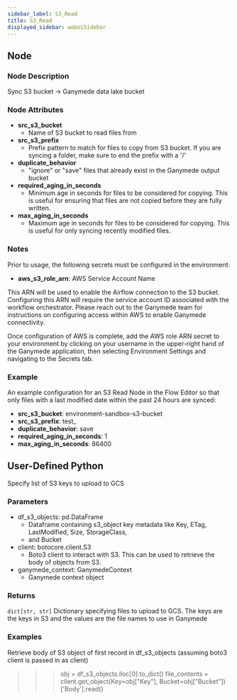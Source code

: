 ```yaml
---
sidebar_label: S3_Read
title: S3_Read
displayed_sidebar: webUiSidebar
---
```


## Node

### Node Description

Sync S3 bucket -\> Ganymede data lake bucket

### Node Attributes

- **src_s3_bucket**
  - Name of S3 bucket to read files from
- **src_s3_prefix**
  - Prefix pattern to match for files to copy from S3 bucket.  If you are syncing a folder, make sure to end the prefix with a '/'
- **duplicate_behavior**
  - "ignore" or "save" files that already exist in the Ganymede output bucket
- **required_aging_in_seconds**
  - Minimum age in seconds for files to be considered for copying.  This is useful for ensuring that files are not copied before they are fully written.
- **max_aging_in_seconds**
  - Maximum age in seconds for files to be considered for copying.  This is useful for only syncing recently modified files.

### Notes

Prior to usage, the following secrets must be configured in the environment:
- **aws_s3_role_arn**: AWS Service Account Name

This ARN will be used to enable the Airflow connection to the S3 bucket. Configuring this ARN
will require the service account ID associated with the workflow orchestrator.  Please reach
out to the Ganymede team for instructions on configuring access within AWS to enable Ganymede
connectivity.

Once configuration of AWS is complete, add the AWS role ARN secret to your environment by clicking
on your username in the upper-right hand of the Ganymede application, then selecting Environment
Settings and navigating to the Secrets tab.

### Example

An example configuration for an S3 Read Node in the Flow Editor so that only files with a last modified date within the past 24 hours are synced:

- **src_s3_bucket**: environment-sandbox-s3-bucket
- **src_s3_prefix**: test_
- **duplicate_behavior**: save
- **required_aging_in_seconds**: 1
- **max_aging_in_seconds**: 86400

## User-Defined Python

Specify list of S3 keys to upload to GCS

### Parameters

  - df_s3_objects: pd.DataFrame
    - Dataframe containing s3_object key metadata like Key, ETag, LastModified, Size, StorageClass,
    - and Bucket
  - client: botocore.client.S3
    - Boto3 client to interact with S3.  This can be used to retrieve the body of objects from S3.
  - ganymede_context: GanymedeContext
    - Ganymede context object

### Returns

`dict[str, str]`
  Dictionary specifying files to upload to GCS.  The keys are the keys in S3 and the values
  are the file names to use in Ganymede

### Examples

Retrieve body of S3 object of first record in df_s3_objects (assuming boto3 client is passed in as client)

>>> obj = df_s3_objects.iloc[0].to_dict()
>>> file_contents = client.get_object(Key=obj["Key"], Bucket=obj["Bucket"])['Body'].read()